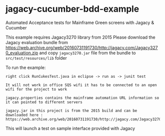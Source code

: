 # jagacy-cucumber-bdd-example
Automated Acceptance tests for Mainframe Green screens with Jagacy &amp; Cucumber

This example requires Jagacy3270 library from 2015 Please download the Jagacy evaluation bundle from https://web.archive.org/web/20160731191730/http://jagacy.com/Jagacy3270_evaluation.zip and copy  ```jagacy3270.jar``` file from the bundle to ```src/test/resources/lib``` folder

To run the example:

```
right click RunCukesTest.java in eclipse -> run as -> junit test

It will not work in office SQS wifi it has to be connected to an open wifi for the project to work
```

```
jagacy.properties contains the mainframe automation URL information so it can pointed to different servers
```

```
jagacy.jar in this project is from the 2015 build and can be downloaded here : https://web.archive.org/web/20160731191730/http://jagacy.com/Jagacy3270_evaluation.zip
```

This will launch a test on sample interface provided with Jagacy

